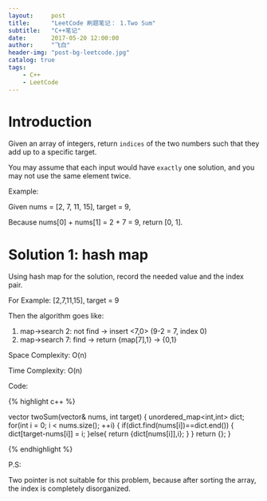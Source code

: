 ```yaml
---
layout:     post
title:      "LeetCode 刷题笔记： 1.Two Sum"
subtitle:   "C++笔记"
date:       2017-05-20 12:00:00
author:     "飞白"
header-img: "post-bg-leetcode.jpg"
catalog: true
tags:
    - C++
    - LeetCode
---
```


# Introduction

Given an array of integers, return `indices` of the two numbers such that they add up to a specific target.

You may assume that each input would have `exactly` one solution, and you may not use the same element twice.

Example:


Given nums = [2, 7, 11, 15], target = 9,

Because nums[0] + nums[1] = 2 + 7 = 9,
return [0, 1].


# Solution 1: hash map

Using hash map for the solution, record the needed value and the index pair.

For Example: [2,7,11,15], target = 9

Then the algorithm goes like:
1. map->search 2: not find -> insert <7,0>  (9-2 = 7, index 0)
2. map->search 7: find -> return {map[7],1} -> {0,1} 

Space Complexity: O(n)

Time Complexity: O(n)

Code:

{% highlight c++ %}

vector<int> twoSum(vector<int>& nums, int target) {
    unordered_map<int,int> dict;
    for(int i = 0; i < nums.size(); ++i)
    {
        if(dict.find(nums[i])==dict.end())
        {
            dict[target-nums[i]] = i;
        }else{
            return {dict[nums[i]],i};
        }
    }
    return {};
}

{% endhighlight %}


P.S:

Two pointer is not suitable for this problem, because after sorting the array, the index is completely disorganized.

